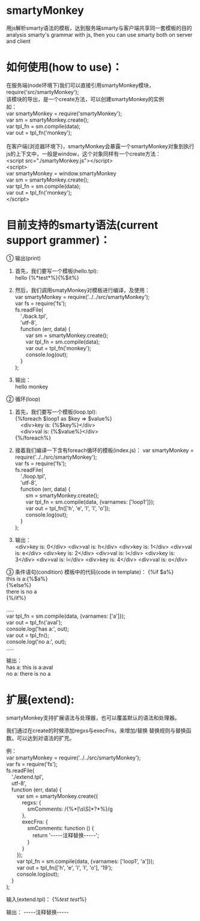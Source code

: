 # smartyMonkey
用js解析smarty语法的模板，达到服务端smarty与客户端共享同一套模板的目的<br/>
analysis smarty's grammar with js, then you can use smarty both on server and client

# 如何使用(how to use)：
在服务端(node环境下)我们可以直接引用smartyMonkey模块，require('src/smartyMonkey');<br/>
该模块的导出，是一个create方法，可以创建smartyMonkey的实例<br/>
如：<br/>
var smartyMonkey = require('smartyMonkey');<br/>
var sm = smartyMonkey.create();<br/>
var tpl_fn = sm.compile(data);<br/>
var out = tpl_fn('monkey');<br/>
<br/>
在客户端(浏览器环境下)，smartyMonkey会暴露一个smartyMonkey对象到执行js的上下文中，一般是window，这个对象同样有一个create方法：<br/>
&#60;script src=&#34;.&#47;smartyMonkey.js&#34;&#62;&#60;&#47;script&#62;<br/>
&#60;script&#62;<br/>
var smartyMonkey = window.smartyMonkey<br/>
var sm = smartyMonkey.create();<br/>
var tpl_fn = sm.compile(data);<br/>
var out = tpl_fn('monkey');<br/>
&#60;&#47;script&#62;


# 目前支持的smarty语法(current support grammer)：
① 输出(print)<br/>
1. 首先，我们要写一个模板(hello.tpl):<br/>
    hello {%\*test\*%}{%$it%}

2. 然后，我们调用smatyMonkey对模板进行编译，及使用：<br/>
var smartyMonkey = require('../../src/smartyMonkey');<br/>
var fs = require('fs');<br/>
fs.readFile(<br/>
&emsp;'./back.tpl',<br/>
&emsp;'utf-8',<br/>
&emsp;function (err, data) {<br/>
&emsp;&emsp;var sm = smartyMonkey.create();<br/>
&emsp;&emsp;var tpl_fn = sm.compile(data);<br/>
&emsp;&emsp;var out = tpl_fn('monkey');<br/>
&emsp;&emsp;console.log(out);<br/>
&emsp;}<br/>
);<br/>


3. 输出：<br/>
hello monkey

② 循环(loop)<br/>
1. 首先，我们要写一个模板(loop.tpl):<br/>
{%foreach $loop1 as $key => $value%}<br/>
&emsp;&lt;div&gt;key is: {%$key%}&lt;/div&gt;<br/>
&emsp;&lt;div&gt;val is: {%$value%}&lt;/div&gt;<br/>
{%/foreach%}<br/>

2. 接着我们编译一下含有foreach循环的模板(index.js)：
var smartyMonkey = require('../../src/smartyMonkey');<br/>
var fs = require('fs');<br/>
fs.readFile(<br/>
&emsp;'./loop.tpl',<br/>
&emsp;'utf-8',<br/>
&emsp;function (err, data) {<br/>
&emsp;&emsp;sm = smartyMonkey.create();<br/>
&emsp;&emsp;var tpl_fn = sm.compile(data, {varnames: ['loop1']});<br/>
&emsp;&emsp;var out = tpl_fn(['h', 'e', 'l', 'l', 'o']);<br/>
&emsp;&emsp;console.log(out);<br/>
&emsp;}<br/>
);<br/>

3. 输出：<br/>
&#60;div&#62;key is: 0&#60;&#47;div&#62; &#60;div&#62;val is: h&#60;&#47;div&#62; &#60;div&#62;key is: 1&#60;&#47;div&#62; &#60;div&#62;val is: e&#60;&#47;div&#62; &#60;div&#62;key is: 2&#60;&#47;div&#62; &#60;div&#62;val is: l&#60;&#47;div&#62; &#60;div&#62;key is: 3&#60;&#47;div&#62; &#60;div&#62;val is: l&#60;&#47;div&#62; &#60;div&#62;key is: 4&#60;&#47;div&#62; &#60;div&#62;val is: o&#60;&#47;div&#62;


③ 条件语句(condition)
模板中的代码(code in template)：
{%if $a%}<br/>
    this is a:{%$a%}<br/>
{%else%}<br/>
    there is no a<br/>
{%/if%}<br/>

.....<br/>
var tpl_fn = sm.compile(data, {varnames: ['a']});<br/>
var out = tpl_fn('aval');<br/>
console.log('has a:', out);<br/>
var out = tpl_fn();<br/>
console.log('no a:', out);<br/>
.....<br/>

输出：<br/>
has a:  this is a:aval<br/>
no a:  there is no a<br/>


# 扩展(extend):
smartyMonkey支持扩展语法与处理器，也可以覆盖默认的语法和处理器。<br/>

我们通过在create的时候添加regxs与execFns，来增加/替换 替换规则与替换函数。可以达到对语法的扩充。


例：<br/>
var smartyMonkey = require('../../src/smartyMonkey');<br/>
var fs = require('fs');<br/>
fs.readFile(<br/>
&emsp;'./extend.tpl',<br/>
&emsp;utf-8',<br/>
&emsp;function (err, data) {<br/>
&emsp;&emsp;var sm = smartyMonkey.create({<br/>
&emsp;&emsp;&emsp;regxs: {<br/>
&emsp;&emsp;&emsp;&emsp;smComments: /\{\%\*[\s\S]*?\*\%\}/g<br/>
&emsp;&emsp;&emsp;},<br/>
&emsp;&emsp;&emsp;execFns: {<br/>
&emsp;&emsp;&emsp;&emsp;smComments: function () {<br/>
&emsp;&emsp;&emsp;&emsp;&emsp;return '-----注释替换-----';<br/>
&emsp;&emsp;&emsp;&emsp;}<br/>
&emsp;&emsp;&emsp;}<br/>
&emsp;&emsp;});<br/>
&emsp;&emsp;var tpl_fn = sm.compile(data, {varnames: ['loop1', 'a']});<br/>
&emsp;&emsp;var out = tpl_fn(['h', 'e', 'l', 'l', 'o'], '19');<br/>
&emsp;&emsp;console.log(out);<br/>
&emsp;}<br/> 
);<br/>

输入(extend.tpl)：
{%*test test*%}

输出：
-----注释替换-----
